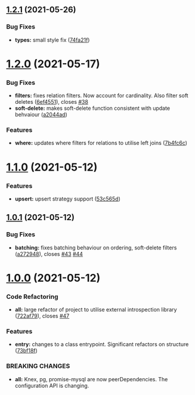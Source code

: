 ## [1.2.1](https://github.com/MattGson/Gybson/compare/v1.2.0...v1.2.1) (2021-05-26)


### Bug Fixes

* **types:** small style fix ([74fa21f](https://github.com/MattGson/Gybson/commit/74fa21f143ce0c98fd2df2432fb9317cab9bc13e))

# [1.2.0](https://github.com/MattGson/Gybson/compare/v1.1.0...v1.2.0) (2021-05-17)


### Bug Fixes

* **filters:** fixes relation filters. Now account for cardinality. Also filter soft deletes ([6ef4551](https://github.com/MattGson/Gybson/commit/6ef45516146ef100a3e999dc505119b0c7f36dd5)), closes [#38](https://github.com/MattGson/Gybson/issues/38)
* **soft-delete:** makes soft-delete function consistent with update behvaiour ([a2044ad](https://github.com/MattGson/Gybson/commit/a2044ad42092650e4f2046f97a3d838eaf895c88))


### Features

* **where:** updates where filters for relations to utilise left joins ([7b4fc6c](https://github.com/MattGson/Gybson/commit/7b4fc6ca3cfd74a4a7a22c77967b9be10f4efc94))

# [1.1.0](https://github.com/MattGson/Gybson/compare/v1.0.1...v1.1.0) (2021-05-12)


### Features

* **upsert:** upsert strategy support ([53c565d](https://github.com/MattGson/Gybson/commit/53c565d0f8beeb3f2e8a7fc4c2a7932b5be1553e))

## [1.0.1](https://github.com/MattGson/Gybson/compare/v1.0.0...v1.0.1) (2021-05-12)


### Bug Fixes

* **batching:** fixes batching behaviour on ordering, soft-delete filters ([a272948](https://github.com/MattGson/Gybson/commit/a272948c6219bed04197397d03ecec12c6e304ed)), closes [#43](https://github.com/MattGson/Gybson/issues/43) [#44](https://github.com/MattGson/Gybson/issues/44)

# [1.0.0](https://github.com/MattGson/Gybson/compare/v0.8.0...v1.0.0) (2021-05-12)


### Code Refactoring

* **all:** large refactor of project to utilise external introspection library ([722af79](https://github.com/MattGson/Gybson/commit/722af7973ab7ba0e875b2773fb92203af9b7a9fc)), closes [#47](https://github.com/MattGson/Gybson/issues/47)


### Features

* **entry:** changes to a class entrypoint. Significant refactors on structure ([73bf18f](https://github.com/MattGson/Gybson/commit/73bf18f4f3447fa6cfc5878d22348fbb3643bab6))


### BREAKING CHANGES

* **all:** Knex, pg, promise-mysql are now peerDependencies. The configuration API is
changing.
